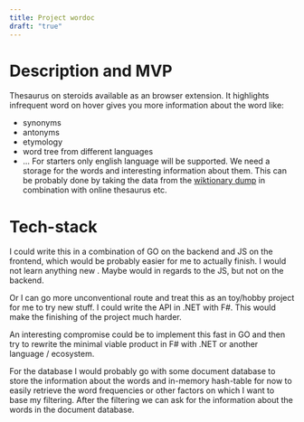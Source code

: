 ```yaml
---
title: Project wordoc
draft: "true"
---
```

# Description and MVP

Thesaurus on steroids available as an browser extension. It highlights infrequent word on hover gives you more information about the word like:
* synonyms
* antonyms
* etymology
* word tree from different languages
* ...
For starters only english language will be supported. We need a storage for the words and interesting information about them. This can be probably done by taking the data from the [wiktionary dump](https://dumps.wikimedia.org/enwiktionary/20240401/) in combination with online thesaurus etc.

# Tech-stack

I could write this in a combination of GO on the backend and JS on the frontend, which would be probably easier for me to actually finish. I would not learn anything new . Maybe would in regards to the JS, but not on the backend.

Or I can go more unconventional route and treat this as an toy/hobby project for me to try new stuff. I could write the API in .NET with F#. This would make the finishing of the project much harder.

An interesting compromise could be to implement this fast in GO and then try to rewrite the minimal viable product in F# with .NET or another language / ecosystem.

For the database I would probably go with some document database to store the information about the words and in-memory hash-table for now to easily retrieve the word frequencies or other factors on which I want to base my filtering. After the filtering we can ask for the information about the words in the document database.